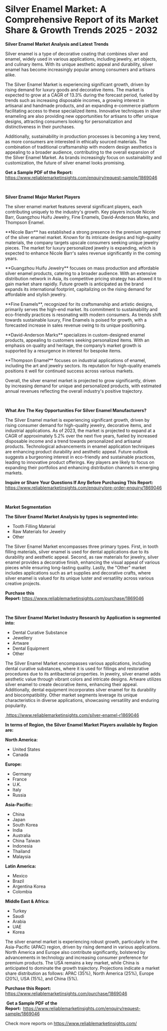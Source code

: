 <p><h1>Silver Enamel Market: A Comprehensive Report of its Market Share & Growth Trends 2025 - 2032</h1></p><p><strong>Silver Enamel Market Analysis and Latest Trends</strong></p>
<p><p>Silver enamel is a type of decorative coating that combines silver and enamel, widely used in various applications, including jewelry, art objects, and culinary items. With its unique aesthetic appeal and durability, silver enamel has become increasingly popular among consumers and artisans alike.</p><p>The Silver Enamel Market is experiencing significant growth, driven by rising demand for luxury goods and decorative items. The market is expected to grow at a CAGR of 13.3% during the forecast period, fueled by trends such as increasing disposable incomes, a growing interest in artisanal and handmade products, and an expanding e-commerce platform facilitating access to these specialized items. Innovative techniques in silver enameling are also providing new opportunities for artisans to offer unique designs, attracting consumers looking for personalization and distinctiveness in their purchases.</p><p>Additionally, sustainability in production processes is becoming a key trend, as more consumers are interested in ethically sourced materials. The combination of traditional craftsmanship with modern design aesthetics is appealing to a broader audience, contributing to the overall expansion of the Silver Enamel Market. As brands increasingly focus on sustainability and customization, the future of silver enamel looks promising.</p></p>
<p><strong>Get a Sample PDF of the Report:&nbsp;</strong> <a href="https://www.reliablemarketinsights.com/enquiry/request-sample/1869046?utm_campaign=3065&utm_medium=2&utm_source=Github&utm_content=ia&utm_term=04042025&utm_id=silver-enamel">https://www.reliablemarketinsights.com/enquiry/request-sample/1869046</a></p>
<p>&nbsp;</p>
<p><strong>Silver Enamel Major Market Players</strong></p>
<p><p>The silver enamel market features several significant players, each contributing uniquely to the industry's growth. Key players include Nicole Barr, Guangzhou Huifu Jewelry, Fine Enamels, David-Anderson Marks, and Thompson Enamel.</p><p>**Nicole Barr** has established a strong presence in the premium segment of the silver enamel market. Known for its intricate designs and high-quality materials, the company targets upscale consumers seeking unique jewelry pieces. The market for luxury personalized jewelry is expanding, which is expected to enhance Nicole Barr's sales revenue significantly in the coming years.</p><p>**Guangzhou Huifu Jewelry** focuses on mass production and affordable silver enamel products, catering to a broader audience. With an extensive distribution network in Asia, its competitive pricing strategy has allowed it to gain market share rapidly. Future growth is anticipated as the brand expands its international footprint, capitalizing on the rising demand for affordable and stylish jewelry.</p><p>**Fine Enamels**, recognized for its craftsmanship and artistic designs, primarily serves the high-end market. Its commitment to sustainability and eco-friendly practices is resonating with modern consumers. As trends shift towards sustainable luxury, Fine Enamels is poised for growth, with a forecasted increase in sales revenue owing to its unique positioning.</p><p>**David-Anderson Marks** specializes in custom-designed enamel products, appealing to customers seeking personalized items. With an emphasis on quality and heritage, the company’s market growth is supported by a resurgence in interest for bespoke items.</p><p>**Thompson Enamel** focuses on industrial applications of enamel, including the art and jewelry sectors. Its reputation for high-quality enamels positions it well for continued success across various markets.</p><p>Overall, the silver enamel market is projected to grow significantly, driven by increasing demand for unique and personalized products, with estimated annual revenues reflecting the overall industry's positive trajectory.</p></p>
<p>&nbsp;</p>
<p><strong>What Are The Key Opportunities For Silver Enamel Manufacturers?</strong></p>
<p><p>The Silver Enamel market is experiencing significant growth, driven by rising consumer demand for high-quality jewelry, decorative items, and industrial applications. As of 2023, the market is projected to expand at a CAGR of approximately 5.2% over the next five years, fueled by increased disposable income and a trend towards personalized and artisanal products. Technological advancements in enamel application techniques are enhancing product durability and aesthetic appeal. Future outlook suggests a burgeoning interest in eco-friendly and sustainable practices, leading to innovative product offerings. Key players are likely to focus on expanding their portfolios and enhancing distribution channels in emerging markets.</p></p>
<p><strong>Inquire or Share Your Questions If Any Before Purchasing This Report:</strong> <a href="https://www.reliablemarketinsights.com/enquiry/pre-order-enquiry/1869046?utm_campaign=3065&utm_medium=2&utm_source=Github&utm_content=ia&utm_term=04042025&utm_id=silver-enamel">https://www.reliablemarketinsights.com/enquiry/pre-order-enquiry/1869046</a></p>
<p>&nbsp;</p>
<p><strong>Market Segmentation</strong></p>
<p><strong>The Silver Enamel Market Analysis by types is segmented into:</strong></p>
<p><ul><li>Tooth Filling Material</li><li>Raw Materials for Jewelry</li><li>Other</li></ul></p>
<p><p>The Silver Enamel Market encompasses three primary types. First, in tooth filling materials, silver enamel is used for dental applications due to its durability and aesthetic appeal. Second, as raw materials for jewelry, silver enamel provides a decorative finish, enhancing the visual appeal of various pieces while ensuring long-lasting quality. Lastly, the "Other" market includes applications such as art supplies and decorative crafts, where silver enamel is valued for its unique luster and versatility across various creative projects.</p></p>
<p><strong>Purchase this Report:&nbsp;</strong><a href="https://www.reliablemarketinsights.com/purchase/1869046?utm_campaign=3065&utm_medium=2&utm_source=Github&utm_content=ia&utm_term=04042025&utm_id=silver-enamel">https://www.reliablemarketinsights.com/purchase/1869046</a></p>
<p>&nbsp;</p>
<p><strong>The Silver Enamel Market Industry Research by Application is segmented into:</strong></p>
<p><ul><li>Dental Curative Substance</li><li>Jewellery</li><li>Artware</li><li>Dental Equipment</li><li>Other</li></ul></p>
<p><p>The Silver Enamel Market encompasses various applications, including dental curative substances, where it is used for fillings and restorative procedures due to its antibacterial properties. In jewelry, silver enamel adds aesthetic value through vibrant colors and intricate designs. Artware utilizes silver enamel to create decorative items, enhancing their appeal. Additionally, dental equipment incorporates silver enamel for its durability and biocompatibility. Other market segments leverage its unique characteristics in diverse applications, showcasing versatility and enduring popularity.</p></p>
<p><a href="https://www.reliablemarketinsights.com/silver-enamel-r1869046?utm_campaign=3065&utm_medium=2&utm_source=Github&utm_content=ia&utm_term=04042025&utm_id=silver-enamel">&nbsp;https://www.reliablemarketinsights.com/silver-enamel-r1869046</a></p>
<p><strong>In terms of Region, the Silver Enamel Market Players available by Region are:</strong></p>
<p>
    <p> <strong> North America: </strong>
        <ul>
            <li>United States</li>
            <li>Canada</li>
        </ul>
        </p> 
    <p> <strong> Europe: </strong>
        <ul>
            <li>Germany</li>
            <li>France</li>
            <li>U.K.</li>
            <li>Italy</li>
            <li>Russia</li>
        </ul>
        </p> 
    <p> <strong> Asia-Pacific: </strong>
        <ul>
            <li>China</li>
            <li>Japan</li>
            <li>South Korea</li>
            <li>India</li>
            <li>Australia</li>
            <li>China Taiwan</li>
            <li>Indonesia</li>
            <li>Thailand</li>
            <li>Malaysia</li>
        </ul>
        </p> 
    <p> <strong> Latin America: </strong>
        <ul>
            <li>Mexico</li>
            <li>Brazil</li>
            <li>Argentina Korea</li>
            <li>Colombia</li>
        </ul>
        </p> 
    <p> <strong> Middle East & Africa: </strong>
        <ul>
            <li>Turkey</li>
            <li>Saudi</li>
            <li>Arabia</li>
            <li>UAE</li>
            <li>Korea</li>
        </ul>
    </p>
    </p>
<p><p>The silver enamel market is experiencing robust growth, particularly in the Asia-Pacific (APAC) region, driven by rising demand in various applications. North America and Europe also contribute significantly, bolstered by advancements in technology and increasing consumer preference for premium products. The USA remains a key market, while China is anticipated to dominate the growth trajectory. Projections indicate a market share distribution as follows: APAC (35%), North America (25%), Europe (20%), USA (15%), and China (5%).</p></p>
<p><strong>Purchase this Report: </strong><a href="https://www.reliablemarketinsights.com/purchase/1869046?utm_campaign=3065&utm_medium=2&utm_source=Github&utm_content=ia&utm_term=04042025&utm_id=silver-enamel">https://www.reliablemarketinsights.com/purchase/1869046</a></p>
<p>&nbsp;<strong>Get a Sample PDF of the Report:&nbsp;&nbsp;</strong><a href="https://www.reliablemarketinsights.com/enquiry/request-sample/1869046?utm_campaign=3065&utm_medium=2&utm_source=Github&utm_content=ia&utm_term=04042025&utm_id=silver-enamel">https://www.reliablemarketinsights.com/enquiry/request-sample/1869046</a></p>
<p><strong></strong></p>
<p>Check more reports on <a href="https://www.reliablemarketinsights.com/?utm_campaign=3065&utm_medium=2&utm_source=Github&utm_content=ia&utm_term=04042025&utm_id=silver-enamel">https://www.reliablemarketinsights.com/</a></p>